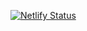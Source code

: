 [![Netlify Status](https://api.netlify.com/api/v1/badges/8cbb007d-7fdf-4cba-b659-b6e59f0c0f6b/deploy-status)](https://app.netlify.com/sites/runduda/deploys)